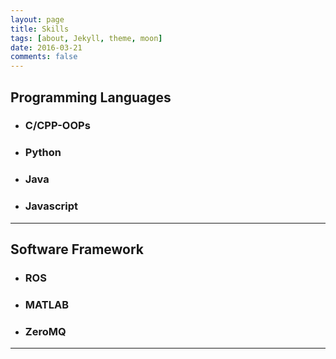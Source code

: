 ```yaml
---
layout: page
title: Skills
tags: [about, Jekyll, theme, moon]
date: 2016-03-21
comments: false
---
```

<html>
<body>
<div class="skills-bar-container"> 
<h2> Programming Languages</h2>
<ul>
  <li>
    <div class="progressbar-title">
      <h3>C/CPP-OOPs</h3>
      <span class="percent" id="cpp-pourcent"></span>
    </div>
    <div class="bar-container">
      <span class="progressbar progressgreen" id="progress-cpp"></span>
    </div>
  </li>
  <li>
    <div class="progressbar-title">
      <h3>Python</h3>
      <span class="percent" id="python-pourcent"></span>
    </div>
    <div class="bar-container">
      <span class="progressbar progressgreen" id="progress-python"></span>
    </div>
  </li>
  
  <li>
    <div class="progressbar-title">
      <h3>Java</h3>
      <span class="percent" id="java-pourcent"></span>
    </div>
    <div class="bar-container">
      <span class="progressbar progressgreen" id="progress-java"></span>
    </div>
  </li>
  
  <li>
    <div class="progressbar-title">
      <h3>Javascript</h3>
      <span class="percent" id="javascript-pourcent"></span>
    </div>
    <div class="bar-container">
      <span class="progressbar progressgreen" id="progress-javascript"></span>
    </div>
  </li>

</ul>

<hr class="hr-line">
<h2> Software Framework </h2>
<ul>
  <li>
    <div class="progressbar-title">
      <h3>ROS</h3>
      <span class="percent" id="ros-pourcent"></span>
    </div>
    <div class="bar-container">
      <span class="progressbar progressred" id="progress-ros"></span>
    </div>
  </li>
  <li>
    <div class="progressbar-title">
      <h3>MATLAB</h3>
      <span class="percent" id="matlab-pourcent"></span>
    </div>
    <div class="bar-container">
      <span class="progressbar progressred" id="progress-matlab"></span>
    </div>
  </li>
  
  <li>
    <div class="progressbar-title">
      <h3>ZeroMQ</h3>
      <span class="percent" id="zmq-pourcent"></span>
    </div>
    <div class="bar-container">
      <span class="progressbar progressred" id="progress-zmq"></span>
    </div>
  </li>
</ul>
<hr class="hr-line">
</div>

</body>
</html>




